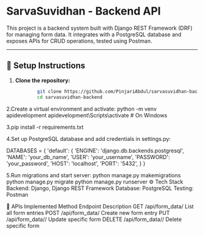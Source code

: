 # SarvaSuvidhan - Backend API

This project is a backend system built with Django REST Framework (DRF) for managing form data. It integrates with a PostgreSQL database and exposes APIs for CRUD operations, tested using Postman.

---

## 🔧 Setup Instructions

1. **Clone the repository:**
   ```bash
           git clone https://github.com/PinjariAbdul/sarvasuvidhan-backend.git
           cd sarvasuvidhan-backend 

2.Create a virtual environment and activate:
   python -m venv apidevelopment
   apidevelopment\Scripts\activate  # On Windows

3.pip install -r requirements.txt



4.Set up PostgreSQL database and add credentials in settings.py:

 DATABASES = {
    'default': {
        'ENGINE': 'django.db.backends.postgresql',
        'NAME': 'your_db_name',
        'USER': 'your_username',
        'PASSWORD': 'your_password',
        'HOST': 'localhost',
        'PORT': '5432',
      }
     }


     
5.Run migrations and start server:
python manage.py makemigrations
python manage.py migrate
python manage.py runserver
⚙️ Tech Stack
Backend: Django, Django REST Framework
Database: PostgreSQL
Testing: Postman



📡 APIs Implemented
Method	Endpoint	Description
GET	/api/form_data/	List all form entries
POST	/api/form_data/	Create new form entry
PUT	/api/form_data/<id>/	Update specific form
DELETE	/api/form_data/<id>/	Delete specific form
